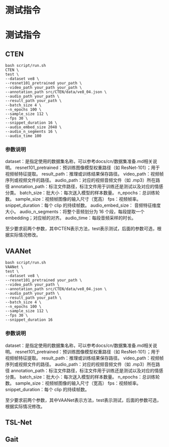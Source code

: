 # 测试指令

# 测试指令

## CTEN

```
bash script/run.sh 
CTEN \
test \
--dataset ve8 \
--resnet101_pretrained your_path \
--video_path your_path your_path \
--annotation_path src/CTEN/data/ve8_04.json \
--audio_path your_path \
--result_path your_path \
--batch_size 4 \
--n_epochs 100 \
--sample_size 112 \
--fps 30 \
--snippet_duration 16 \
--audio_embed_size 2048 \
--audio_n_segments 16 \
--audio_time 100
```

### 参数说明
dataset：是指定使用的数据集名称，可以参考docs/cn/数据集准备.md相关说明。
resnet101_pretrained：预训练图像模型权重路径（如 ResNet-101）；用于视频帧特征提取。
result_path：推理或训练结果保存路径。
video_path：视频帧序列或视频文件的路径。
audio_path：对应的视频音频文件（如 .mp3）所在路径
annotation_path：标注文件路径，标注文件用于训练还是测试以及对应的情感分类。
batch_size：批大小：每次送入模型的样本数量。
n_epochs：总训练轮数。
sample_size：视频帧图像的输入尺寸（宽高）
fps：视频帧率。
snippet_duration：每个 clip 的持续帧数。
audio_embed_size：	音频特征维度大小。
audio_n_segments：将整个音频划分为 16 个段，每段提取一个 embedding；对应帧的对齐。
audio_time：每段音频采样的时长。

至少要求前两个参数，其中CTEN表示方法，test表示测试，后面的参数可选，根据实际情况修改。

## VAANet

```
bash script/run.sh 
VAANet \
test \
--dataset ve8 \
--resnet101_pretrained your_path \
--video_path your_path \
--annotation_path src/CTEN/data/ve8_04.json \
--audio_path your_path \
--result_path your_path \
--batch_size 4 \
--n_epochs 100 \
--sample_size 112 \
--fps 30 \
--snippet_duration 16 
```

### 参数说明
dataset：是指定使用的数据集名称，可以参考docs/cn/数据集准备.md相关说明。
resnet101_pretrained：预训练图像模型权重路径（如 ResNet-101）；用于视频帧特征提取。
result_path：推理或训练结果保存路径。
video_path：视频帧序列或视频文件的路径。
audio_path：对应的视频音频文件（如 .mp3）所在路径
annotation_path：标注文件路径，标注文件用于训练还是测试以及对应的情感分类。
batch_size：批大小：每次送入模型的样本数量。
n_epochs：总训练轮数。
sample_size：视频帧图像的输入尺寸（宽高）
fps：视频帧率。
snippet_duration：每个 clip 的持续帧数。

至少要求前两个参数，其中VAANet表示方法，test表示测试，后面的参数可选，根据实际情况修改。


## TSL-Net
## Gait
